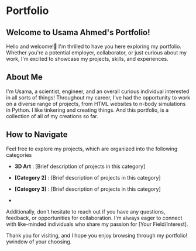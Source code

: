 # Portfolio

## Welcome to Usama Ahmed's Portfolio!
Hello and welcome!👋 I'm thrilled to have you here exploring my portfolio. Whether you're a potential employer, collaborator, or just curious about my work, I'm excited to showcase my projects, skills, and experiences.

## About Me
I'm Usama, a scientist, engineer, and an overall curious individual interested in all sorts of things! Throughout my career, I've had the opportunity to work on a diverse range of projects, from HTML websites to n-body simulations in Python. I like tinkering and creating things. And this portfolio, is a collection of all of my creations so far.

## How to Navigate
Feel free to explore my projects, which are organized into the following categories

- **3D Art** : [Brief description of projects in this category]
- **[Category 2]** : [Brief description of projects in this category]
- **[Category 3]** : [Brief description of projects in this category]

- 
Additionally, don't hesitate to reach out if you have any questions, feedback, or opportunities for collaboration. I'm always eager to connect with like-minded individuals who share my passion for [Your Field/Interest].

Thank you for visiting, and I hope you enjoy browsing through my portfolio!
ywindow of your choosing.
